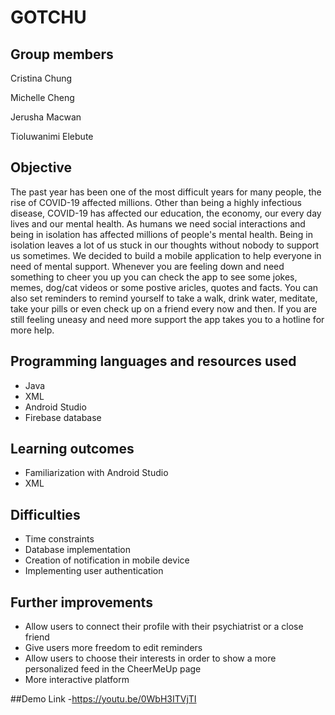 # GOTCHU

## Group members
Cristina Chung

Michelle Cheng

Jerusha Macwan

Tioluwanimi Elebute

## Objective
The past year has been one of the most difficult years for many people, the rise of COVID-19 affected millions. Other than being a highly infectious disease, COVID-19 has affected our education, the economy, our every day lives and our mental health. As humans we need social interactions and being in isolation has affected millions of people's mental health. Being in isolation leaves a lot of us stuck in our thoughts without nobody to support us sometimes. We decided to build a mobile application to help everyone in need of mental support. Whenever you are feeling down and need something to cheer you up you can check the app to see some jokes, memes, dog/cat videos or some postive aricles, quotes and facts. You can also set reminders to remind yourself to take a walk, drink water, meditate, take your pills or even check up on a friend every now and then. If you are still feeling uneasy and need more support the app takes you to a hotline for more help. 

## Programming languages and resources used
- Java
- XML
- Android Studio
- Firebase database

## Learning outcomes
- Familiarization with Android Studio
- XML

## Difficulties
- Time constraints
- Database implementation
- Creation of notification in mobile device
- Implementing user authentication

## Further improvements
- Allow users to connect their profile with their psychiatrist or a close friend
- Give users more freedom to edit reminders
- Allow users to choose their interests in order to show a more personalized feed in the CheerMeUp page
- More interactive platform

##Demo Link 
-https://youtu.be/0WbH3ITVjTI
